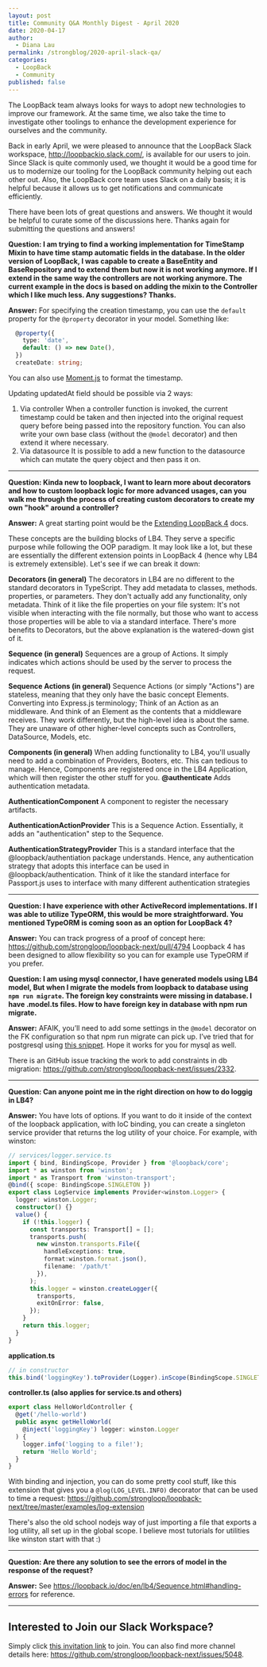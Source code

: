 ```yaml
---
layout: post
title: Community Q&A Monthly Digest - April 2020
date: 2020-04-17
author:
  - Diana Lau
permalink: /strongblog/2020-april-slack-qa/
categories:
  - LoopBack
  - Community
published: false
---
```


The LoopBack team always looks for ways to adopt new technologies to improve our framework. At the same time, we also take the time to investigate other toolings to enhance the development experience for ourselves and the community. 

Back in early April, we were pleased to announce that the LoopBack Slack workspace, http://loopbackio.slack.com/, is available for our users to join. Since Slack is quite commonly used, we thought it would be a good time for us to modernize our tooling for the LoopBack community helping out each other out. Also, the LoopBack core team uses Slack on a daily basis; it is helpful because it allows us to get notifications and communicate efficiently.

There have been lots of great questions and answers. We thought it would be helpful to curate some of the discussions here. Thanks again for submitting the questions and answers! 

<!--more-->

**Question: I am trying to find a working implementation for TimeStamp Mixin to have time stamp automatic fields in the database. In the older version of LoopBack, I was capable to create a BaseEntity and BaseRepository and to extend them but now it is not working anymore. If I extend in the same way the controllers are not working anymore. The current example in the docs is based on adding the mixin to the Controller which I like much less. Any suggestions? Thanks.**

**Answer:** For specifying the creation timestamp, you can use the `default` property for the `@property` decorator in your model. Something like:
```ts
  @property({
    type: 'date',
    default: () => new Date(),
  })
  createDate: string;
```
You can also use [Moment.js](https://momentjs.com/) to format the timestamp. 

Updating updatedAt field should be possible via 2 ways:
1. Via controller
    When a controller function is invoked, the current timestamp could be taken and then injected into the original request query before being passed into the repository function.
    You can also write your own base class (without the `@model` decorator) and then extend it where necessary.
2. Via datasource
    It is possible to add a new function to the datasource which can mutate the query object and then pass it on.

---
**Question: Kinda new to loopback, I want to learn more about decorators and how to custom loopback logic for more advanced usages, can you walk me through the process of creating custom decorators to create my own "hook" around a controller?**

**Answer:** A great starting point would be the [Extending LoopBack 4](https://loopback.io/doc/en/lb4/Extending-LoopBack-4.html) docs.

These concepts are the building blocks of LB4. They serve a specific purpose while following the OOP paradigm.
It may look like a lot, but these are essentially the different extension points in LoopBack 4 (hence why LB4 is extremely extensible).
Let's see if we can break it down:

**Decorators (in general)**
The decorators in LB4 are no different to the standard decorators in TypeScript. They add metadata to classes, methods. properties, or parameters. They don't actually add any functionality, only metadata.
Think of it like the file properties on your file system: It's not visible when interacting with the file normally, but those who want to access those properties will be able to via a standard interface.
There's more benefits to Decorators, but the above explanation is the watered-down gist of it.

**Sequence (in general)**
Sequences are a group of Actions. It simply indicates which actions should be used by the server to process the request.

**Sequence Actions (in general)**
Sequence Actions (or simply "Actions") are stateless, meaning that they only have the basic concept Elements.
Converting into Express.js terminology; Think of an Action as an middleware. And think of an Element as the contents that a middleware receives. They work differently, but the high-level idea is about the same.
They are unaware of other higher-level concepts such as Controllers, DataSource, Models, etc.

**Components (in general)**
When adding functionality to LB4, you'll usually need to add a combination of Providers, Booters, etc. This can tedious to manage. Hence, Components are registered once in the LB4 Application, which will then register the other stuff for you.
**@authenticate**
Adds authentication metadata.

**AuthenticationComponent**
A component to register the necessary artifacts.

**AuthenticationActionProvider**
This is a Sequence Action. Essentially, it adds an "authentication" step to the Sequence.

**AuthenticationStrategyProvider**
This is a standard interface that the @loopback/authentiation package understands. Hence, any authentication strategy that adopts this interface can be used in @loopback/authentication. Think of it like the standard interface for Passport.js uses to interface with many different authentication strategies

---
**Question: I have experience with other ActiveRecord implementations. If I was able to utilize TypeORM, this would be more straightforward. You mentioned TypeORM is coming soon as an option for LoopBack 4?**

**Answer:** You can track progress of a proof of concept here: https://github.com/strongloop/loopback-next/pull/4794
Loopback 4 has been designed to allow flexibility so you can for example use TypeORM if you prefer.

**Question: I am using mysql connector,  I have generated models using LB4 model, But when I migrate the models from loopback to database using `npm run migrate`. The foreign key constraints were missing in database. I have <many>.model.ts files. How to have foreign key in database with npm run migrate.**

**Answer:** AFAIK, you’ll need to add some settings in the `@model` decorator on the FK configuration so that npm run migrate can pick up.
I’ve tried that for postgresql using [this snippet](https://github.com/dhmlau/loopback4-coffeeshop/blob/master/src/models/review.model.ts#L4-L15).  Hope it works for you for mysql as well.

There is an GitHub issue tracking the work to add constraints in db migration: https://github.com/strongloop/loopback-next/issues/2332.

---
**Question: Can anyone point me in the right direction on how to do loggig in LB4?**

**Answer:** You have lots of options.  If you want to do it inside of the context of the loopback application, with IoC binding, you can create a singleton service provider that returns the log utility of your choice.  For example, with winston:
```ts
// services/logger.service.ts
import { bind, BindingScope, Provider } from '@loopback/core';
import * as winston from 'winston';
import * as Transport from 'winston-transport';
@bind({ scope: BindingScope.SINGLETON })
export class LogService implements Provider<winston.Logger> {
  logger: winston.Logger;
  constructor() {}
  value() {
    if (!this.logger) {
      const transports: Transport[] = [];
      transports.push(
        new winston.transports.File({
          handleExceptions: true,
          format:winston.format.json(),
          filename: '/path/t'
        }),
      );
      this.logger = winston.createLogger({
        transports,
        exitOnError: false,
      });
    }
    return this.logger;
  }
}
```

**application.ts**
```ts
// in constructor
this.bind('loggingKey').toProvider(Logger).inScope(BindingScope.SINGLETON);
```

**controller.ts (also applies for service.ts and others)**
```ts
export class HelloWorldController {
  @get('/hello-world')
  public async getHelloWorld(
    @inject('loggingKey') logger: winston.Logger
  ) {
    logger.info('logging to a file!');
    return 'Hello World';
  }
}
```

With binding and injection, you can do some pretty cool stuff, like this extension that gives you a `@log(LOG_LEVEL.INFO)` decorator that can be used to time a request:
https://github.com/strongloop/loopback-next/tree/master/examples/log-extension

There's also the old school nodejs way of just importing a file that exports a log utility, all set up in the global scope. I believe most tutorials for utilities like winston start with that :)

--- 
**Question: Are there any solution to see the errors of model in the response of the request?**

**Answer:** See https://loopback.io/doc/en/lb4/Sequence.html#handling-errors for reference.

--- 

## Interested to Join our Slack Workspace?
Simply click [this invitation link](https://join.slack.com/t/loopbackio/shared_invite/zt-8lbow73r-SKAKz61Vdao~_rGf91pcsw) to join. You can also find more channel details here: https://github.com/strongloop/loopback-next/issues/5048.
